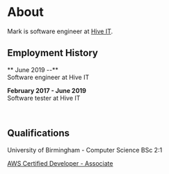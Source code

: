 About 
=====

Mark is software engineer at [Hive IT](https://www.hiveit.co.uk/).

## Employment History

** June 2019 --**  
Software engineer at Hive IT

**February 2017 - June 2019**  
Software tester at Hive IT

<br>

## Qualifications

University of Birmingham - Computer Science BSc 2:1

[AWS Certified Developer - Associate](https://www.certmetrics.com/amazon/public/badge.aspx?i=2&t=c&d=2019-07-03&ci=AWS00875641)

<!-- Links -->
